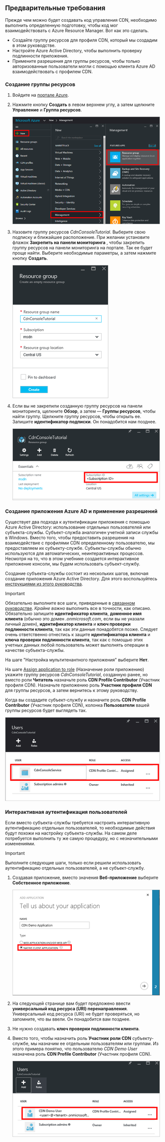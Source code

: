 ## <a name="prerequisites"></a>Предварительные требования
Прежде чем можно будет создавать код управления CDN, необходимо выполнить определенную подготовку, чтобы код мог взаимодействовать с Azure Resource Manager.  Вот как это сделать.

* Создайте группу ресурсов для профиля CDN, который мы создадим в этом руководстве.
* Настройте Azure Active Directory, чтобы выполнить проверку подлинности приложения.
* Примените разрешения для группы ресурсов, чтобы только авторизованные пользователи могли с помощью клиента Azure AD взаимодействовать с профилем CDN.

### <a name="creating-the-resource-group"></a>Создание группы ресурсов
1. Войдите на [портале Azure](https://portal.azure.com).
2. Нажмите кнопку **Создать** в левом верхнем углу, а затем щелкните **Управление** и **Группа ресурсов**.

    ![Создание новой группы ресурсов](./media/cdn-app-dev-prep/cdn-new-rg-1-include.png)
3. Назовите группу ресурсов *CdnConsoleTutorial*.  Выберите свою подписку и ближайшее расположение.  При желании установите флажок **Закрепить на панели мониторинга** , чтобы закрепить группу ресурсов на панели мониторинга на портале.  Так ее будет проще найти.  Выберите необходимые параметры, а затем нажмите кнопку **Создать**.

    ![Присвоение имени группе ресурсов](./media/cdn-app-dev-prep/cdn-new-rg-2-include.png)
4. Если вы не закрепили созданную группу ресурсов на панели мониторинга, щелкните **Обзор**, а затем — **Группы ресурсов**, чтобы найти группу.  Щелкните группу ресурсов, чтобы открыть ее.  Запишите **идентификатор подписки**.  Он понадобится нам позднее.

    ![Присвоение имени группе ресурсов](./media/cdn-app-dev-prep/cdn-subscription-id-include.png)

### <a name="creating-the-azure-ad-application-and-applying-permissions"></a>Создание приложения Azure AD и применение разрешений
Существует два подхода к аутентификации приложения с помощью Azure Active Directory: использование отдельных пользователей или субъекта-службы. Субъект-служба аналогичен учетной записи службы в Windows.  Вместо того, чтобы предоставить разрешения на взаимодействие с профилями CDN определенному пользователю, мы предоставляем их субъекту-службе.  Субъекты-службы обычно используются для автоматических, неинтерактивных процессов.  Несмотря на то, что в этом учебнике создается интерактивное приложение консоли, мы будем использовать субъект-службу.

Создание субъекта-службы состоит из нескольких шагов, включая создание приложения Azure Active Directory.  Для этого воспользуйтесь [инструкциями из этого руководства](../articles/resource-group-create-service-principal-portal.md).

> [!IMPORTANT]
> Обязательно выполните все шаги, приведенные в [связанном руководстве](../articles/resource-group-create-service-principal-portal.md).  *Крайне важно* выполнить все в точности, как описано.  Обязательно запишите **идентификатор клиента**, **доменное имя клиента** (обычно это домен *.onmicrosoft.com*, если вы не указали личный домен), **идентификатор клиента** и **ключ проверки подлинности клиента**, так как эти данные понадобятся позже.  Следует очень ответственно отнестись к защите **идентификатора клиента** и **ключа проверки подлинности клиента**, так как с помощью этих учетных данных любой пользователь может выполнять операции в качестве субъекта-службы.
>
> На шаге "Настройка мультитенантного приложения" выберите **Нет**.
>
> На шаге [Assign application to role](../articles/azure-resource-manager/resource-group-create-service-principal-portal.md#assign-application-to-role) (Назначение роли приложению) укажите группу ресурсов *CdnConsoleTutorial*, созданную ранее, но вместо роли **Читатель** назначьте роль **CDN Profile Contributor** (Участник профиля CDN).  Назначьте приложению роль **Участник профиля CDN** для группы ресурсов, а затем вернитесь к этому руководству. 
>
>

Когда вы создадите субъект-службу и назначите роль **CDN Profile Contributor** (Участник профиля CDN), колонка **Пользователи** вашей группы ресурсов будет выглядеть так.

![Колонка "Пользователи"](./media/cdn-app-dev-prep/cdn-service-principal-include.png)

### <a name="interactive-user-authentication"></a>Интерактивная аутентификация пользователей
Если вместо субъекта-службы требуется настроить интерактивную аутентификацию отдельных пользователей, то необходимые действия будут похожи на настройку субъекта-службы.  На самом деле потребуется выполнить ту же самую процедуру, но с незначительными изменениями.

> [!IMPORTANT]
> Выполните следующие шаги, только если решили использовать аутентификацию отдельных пользователей, а не субъект-службу.
>
>

1. Создавая приложение, вместо значения **Веб-приложение** выберите **Собственное приложение**.

    ![Собственное приложение](./media/cdn-app-dev-prep/cdn-native-application-include.png)
2. На следующей странице вам будет предложено ввести **универсальный код ресурса (URI) перенаправления**.  Универсальный код ресурса (URI) не будет проверяться, но запомните, что вы ввели.  Он понадобится вам позднее.
3. Не нужно создавать **ключ проверки подлинности клиента**.
4. Вместо того, чтобы назначить роль **Участник роли CDN** субъекту-службе, мы назначим ее отдельным пользователям или группам.  Из этого примера понятно, что пользователю *CDN Demo User* назначена роль **CDN Profile Contributor** (Участник профиля CDN).  

    ![Индивидуальный доступ пользователей](./media/cdn-app-dev-prep/cdn-aad-user-include.png)


<!--HONumber=Dec16_HO1-->


